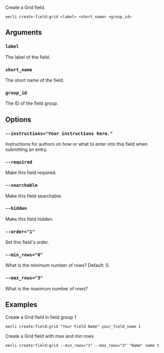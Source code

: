 Create a Grid field.

```
eecli create:field:grid <label> <short_name> <group_id>
```

## Arguments

### `label`

The label of the field.

### `short_name`

The short name of the field.

### `group_id`

The ID of the field group.

## Options

### `--instructions="Your instructions here."`

Instructions for authors on how or what to enter into this field when submitting an entry.

### `--required`

Make this field required.

### `--searchable`

Make this field searchable.

### `--hidden`

Make this field hidden.

### `--order="1"`

Set this field's order.

### `--min_rows="0"`

What is the minimum number of rows? Default: 0.

### `--max_rows="3"`

What is the maximum number of rows?

## Examples

Create a Grid field in field group 1

```
eecli create:field:grid "Your Field Name" your_field_name 1
```

Create a Grid field with max and min rows

```
eecli create:field:grid --min_rows="1" --max_rows="3" "Name" name 1
```